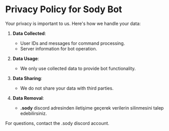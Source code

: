 # Privacy Policy for Sody Bot

Your privacy is important to us. Here's how we handle your data:

1. **Data Collected**:
   - User IDs and messages for command processing.
   - Server information for bot operation.

2. **Data Usage**:
   - We only use collected data to provide bot functionality.

3. **Data Sharing**:
   - We do not share your data with third parties.

4. **Data Removal**:
   - **.sody** discord adresinden iletişime geçerek verilerin silinmesini talep edebilirsiniz.

For questions, contact the .sody discord account.
